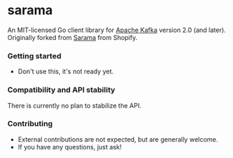 sarama
======

An MIT-licensed Go client library for [Apache Kafka](https://kafka.apache.org/) version 2.0 (and later). Originally forked from [Sarama](https://shopify.github.io/sarama/) from Shopify.

### Getting started

- Don't use this, it's not ready yet.

### Compatibility and API stability

There is currently no plan to stabilize the API.

### Contributing

* External contributions are not expected, but are generally welcome.
* If you have any questions, just ask!
